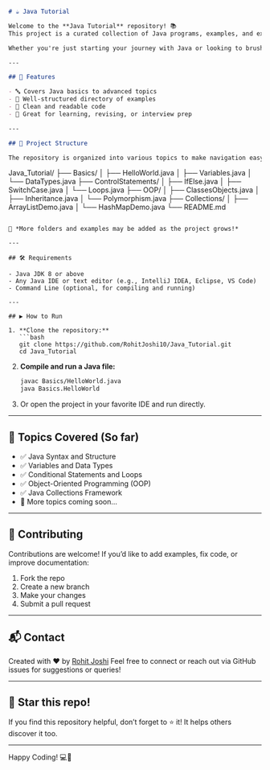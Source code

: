
```markdown
# ☕ Java Tutorial

Welcome to the **Java Tutorial** repository! 📚  
This project is a curated collection of Java programs, examples, and explanations to help beginners and intermediate learners get hands-on experience with Java programming.

Whether you're just starting your journey with Java or looking to brush up on specific concepts, this repository has you covered!

---

## 🚀 Features

- 🔤 Covers Java basics to advanced topics
- 🧩 Well-structured directory of examples
- 📄 Clean and readable code
- 🧠 Great for learning, revising, or interview prep

---

## 📂 Project Structure

The repository is organized into various topics to make navigation easy:

```

Java\_Tutorial/
├── Basics/
│   ├── HelloWorld.java
│   ├── Variables.java
│   └── DataTypes.java
├── ControlStatements/
│   ├── IfElse.java
│   ├── SwitchCase.java
│   └── Loops.java
├── OOP/
│   ├── ClassesObjects.java
│   ├── Inheritance.java
│   └── Polymorphism.java
├── Collections/
│   ├── ArrayListDemo.java
│   └── HashMapDemo.java
└── README.md

````

📌 *More folders and examples may be added as the project grows!*

---

## 🛠 Requirements

- Java JDK 8 or above
- Any Java IDE or text editor (e.g., IntelliJ IDEA, Eclipse, VS Code)
- Command Line (optional, for compiling and running)

---

## ▶️ How to Run

1. **Clone the repository:**
   ```bash
   git clone https://github.com/RohitJoshi10/Java_Tutorial.git
   cd Java_Tutorial
````

2. **Compile and run a Java file:**

   ```bash
   javac Basics/HelloWorld.java
   java Basics.HelloWorld
   ```

3. Or open the project in your favorite IDE and run directly.

---

## 🎯 Topics Covered (So far)

* ✅ Java Syntax and Structure
* ✅ Variables and Data Types
* ✅ Conditional Statements and Loops
* ✅ Object-Oriented Programming (OOP)
* ✅ Java Collections Framework
* 🚧 More topics coming soon...

---

## 🤝 Contributing

Contributions are welcome! If you’d like to add examples, fix code, or improve documentation:

1. Fork the repo
2. Create a new branch
3. Make your changes
4. Submit a pull request

---

## 📬 Contact

Created with ❤️ by [Rohit Joshi](https://github.com/RohitJoshi10)
Feel free to connect or reach out via GitHub issues for suggestions or queries!

---

## 🌟 Star this repo!

If you find this repository helpful, don’t forget to ⭐ it! It helps others discover it too.

---

Happy Coding! 💻🎉

```


